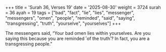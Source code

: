 +++
title = 'Surah 36, Verses 19'
date = '2025-08-30'
weight = 3724
surah = 36
ayah = 19
tags = ["bad", "fact", "lie", "lies", "messenger", "messengers", "omen", "people", "reminded", "said", "saying", "transgressing", "truth", "yourselve", "yourselves"]
+++

The messengers said, “Your bad omen lies within yourselves. Are you saying this because you are reminded ˹of the truth˺? In fact, you are a transgressing people.”
